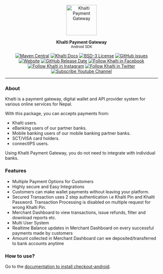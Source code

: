 <p align="center">
<img src="https://raw.githubusercontent.com/khalti/khalti-flutter-sdk/master/assets/khalti_logo.png" height="100" alt="Khalti Payment Gateway" />
</p>

<p align="center">
<strong>Khalti Payment Gateway</strong><br>
<small>Android SDK</small>
</p>

<p align="center">
<a href="https://repo1.maven.org/maven2/com/khalti/checkout-android/"><img src="https://img.shields.io/maven-central/v/com.khalti/checkout-android?color=%235C2D91" alt="Maven Central"></a>
<a href="https://docs.khalti.com/"><img src="https://img.shields.io/badge/Khalti-Docs-blueviolet" alt="Khalti Docs"></a>
<a href="https://github.com/khalti/checkout-sdk-android/blob/master/LICENSE"><img src="https://img.shields.io/badge/License-BSD--3-informational" alt="BSD-3 License"></a>
<a href="https://github.com/khalti/checkout-sdk-android/issues"><img src="https://img.shields.io/github/issues/khalti/khalti-sdk-android" alt="GitHub issues"></a>
<a href="https://khalti.com"><img src="https://img.shields.io/website?url=https%3A%2F%2Fdocs.khalti.com" alt="Website"></a>
<a href="https://github.com/khalti/khalti-checkout-android/releases"><img alt="GitHub Release Date" src="https://img.shields.io/github/release-date/khalti/khalti-sdk-android"></a>
<a href="https://www.facebook.com/khalti.official"><img src="https://img.shields.io/badge/follow--000?style=social&logo=facebook" alt="Follow Khalti in Facebook"></a>
<a href="https://www.instagram.com/khaltiofficial"><img src="https://img.shields.io/badge/follow--000?style=social&logo=instagram" alt="Follow Khalti in Instagram"></a>
<a href="https://twitter.com/intent/follow?screen_name=khaltiofficial"><img src="https://img.shields.io/twitter/follow/khaltiofficial?style=social" alt="Follow Khalti in Twitter"></a>
<a href="https://www.youtube.com/channel/UCrXM4HqK9th3E2a04Z9Lh-Q"><img src="https://img.shields.io/youtube/channel/subscribers/UCrXM4HqK9th3E2a04Z9Lh-Q?label=Subscribe&style=social" alt="Subscribe Youtube Channel"></a>
</p>

---

### About
Khalti is a payment gateway, digital wallet and API provider system for various online services for Nepal.

With this package, you can accepts payments from:
- Khalti users.
- eBanking users of our partner banks.
- Mobile banking users of our mobile banking partner banks.
- SCT/VISA card holders.
- connectIPS users.

Using Khalti Payment Gateway, you do not need to integrate with individual banks.

### Features
- Multiple Payment Options for Customers
- Highly secure and Easy Integrations
- Customers can make wallet payments without leaving your platform.
- Secured Transaction uses 2 step authentication i.e Khalti Pin and Khalti Password. Transaction Processing is disabled on multiple request for wrong Khalti Pin.
- Merchant Dashboard to view transactions, issue refunds, filter and download reports etc.
- Multi User System
- Realtime Balance updates in Merchant Dashboard on every successful payments made by customers
- Amount collected in Merchant Dashboard can we deposited/transferred to bank accounts anytime


### How to use?
Go to the [documentation to install checkout-android](https://docs.khalti.com/checkout/android/).
